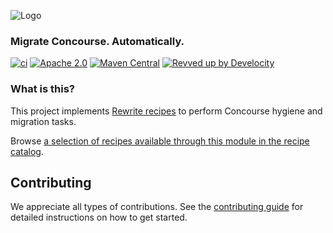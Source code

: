 ![Logo](https://github.com/openrewrite/rewrite/raw/main/doc/logo-oss.png)
### Migrate Concourse. Automatically.

[![ci](https://github.com/openrewrite/rewrite-concourse/actions/workflows/ci.yml/badge.svg)](https://github.com/openrewrite/rewrite-concourse/actions/workflows/ci.yml)
[![Apache 2.0](https://img.shields.io/github/license/openrewrite/rewrite-concourse.svg)](https://www.apache.org/licenses/LICENSE-2.0)
[![Maven Central](https://img.shields.io/maven-central/v/org.openrewrite.recipe/rewrite-concourse.svg)](https://mvnrepository.com/artifact/org.openrewrite.recipe/rewrite-concourse)
[![Revved up by Develocity](https://img.shields.io/badge/Revved%20up%20by-Develocity-06A0CE?logo=Gradle&labelColor=02303A)](https://ge.openrewrite.org/scans)

### What is this?

This project implements [Rewrite recipes](https://github.com/openrewrite/rewrite) to perform Concourse hygiene and migration tasks.

Browse [a selection of recipes available through this module in the recipe catalog](https://docs.openrewrite.org/recipes/concourse).

## Contributing

We appreciate all types of contributions. See the [contributing guide](https://github.com/openrewrite/.github/blob/main/CONTRIBUTING.md) for detailed instructions on how to get started.
